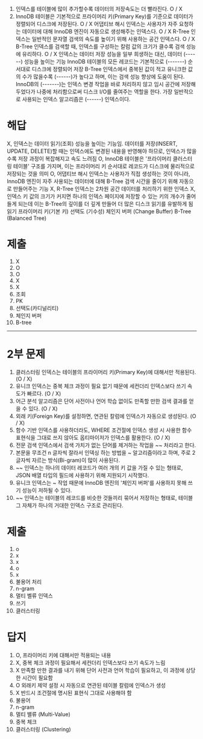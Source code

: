 1. 인덱스를 테이블에 많이 추가할수록 데이터의 저장속도는 더 빨라진다.
O / X
2. InnoDB 테이블은 기본적으로 프라이머리 키(Primary Key)를 기준으로 데이터가 정렬되어 디스크에 저장된다.
O / X
어댑티브 해시 인덱스는 사용자가 자주 요청하는 데이터에 대해 InnoDB 엔진이 자동으로 생성해주는 인덱스다.
O / X
R-Tree 인덱스는 일반적인 문자열 검색의 속도를 높이기 위해 사용하는 공간 인덱스다.
O / X
B-Tree 인덱스를 검색할 때, 인덱스를 구성하는 칼럼 값의 크기가 클수록 검색 성능에 유리하다.
O / X
인덱스는 데이터 저장 성능을 일부 희생하는 대신, 데이터 (------) 성능을 높이는 기능
InnoDB 테이블의 모든 레코드는 기본적으로 (-------) 순서대로 디스크에 정렬되어 저장
B-Tree 인덱스에서 중복된 값이 적고 유니크한 값의 수가 많을수록 (------)가 높다고 하며, 이는 검색 성능 향상에 도움이 된다.
InnoDB의 (-------)는 인덱스 변경 작업을 바로 처리하지 않고 임시 공간에 저장해두었다가 나중에 처리함으로써 디스크 I/O를 줄여주는 역할을 한다.
가장 일반적으로 사용되는 인덱스 알고리즘은 (------) 인덱스이다.



# 해답
X, 인덱스는 데이터 읽기(조회) 성능을 높이는 기능임. 데이터를 저장(INSERT, UPDATE, DELETE)할 때는 인덱스에도 변경된 내용을 반영해야 하므로, 인덱스가 많을수록 저장 과정이 복잡해지고 속도 느려짐
O, InnoDB 테이블은 '프라이머리 클러스터링 테이블' 구조를 가지며, 이는 프라이머리 키 순서대로 레코드가 디스크에 물리적으로 저장되는 것을 의미
O, 어댑티브 해시 인덱스는 사용자가 직접 생성하는 것이 아니라, InnoDB 엔진이 자주 사용되는 데이터에 대해 B-Tree 검색 시간을 줄이기 위해 자동으로 만들어주는 기능
X, R-Tree 인덱스는 2차원 공간 데이터를 처리하기 위한 인덱스
X, 인덱스 키 값의 크기가 커지면 하나의 인덱스 페이지에 저장할 수 있는 키의 개수가 줄어들게 되는데 이는 B-Tree의 깊이를 더 깊게 만들어 더 많은 디스크 읽기를 유발하게 됨
읽기
프라이머리 키(기본 키)
선택도 (기수성)
체인지 버퍼 (Change Buffer)
B-Tree (Balanced Tree)



# 제출
1. X
2. O
3. O
4. X
5. X
6. 조회
7. PK
8. 선택도(카디널리티)
9. 체인지 버퍼
10. B-tree

----

# 2부 문제 
1. 클러스터링 인덱스는 테이블의 프라이머리 키(Primary Key)에 대해서만 적용된다. (O / X)
2. 유니크 인덱스는 중복 체크 과정이 필요 없기 때문에 세컨더리 인덱스보다 쓰기 속도가 빠르다. (O / X)
3. 어근 분석 알고리즘은 단어 사전이나 언어 학습 없이도 만족할 만한 검색 결과를 얻을 수 있다. (O / X)
4. 외래 키(Foreign Key)를 설정하면, 연관된 칼럼에 인덱스가 자동으로 생성된다. (O / X)
5. 함수 기반 인덱스를 사용하더라도, WHERE 조건절에 인덱스 생성 시 사용한 함수 표현식을 그대로 쓰지 않아도 옵티마이저가 인덱스를 활용한다. (O / X)
6. 전문 검색 인덱스에서 검색 가치가 없는 단어를 제거하는 작업을 ~~ 처리라고 한다.
7. 본문을 무조건 n 글자씩 잘라서 인덱싱 하는 방법을 ~ 알고리즘이라고 하며, 주로 2글자씩 자르는 방식(Bi-gram)이 많이 사용된다.
8. ~~ 인덱스는 하나의 데이터 레코드가 여러 개의 키 값을 가질 수 있는 형태로, JSON 배열 타입의 필드에 사용하기 위해 지원되기 시작했다.
9. 유니크 인덱스는 ~ 작업 때문에 InnoDB 엔진의 '체인지 버퍼'를 사용하지 못해 쓰기 성능이 저하될 수 있다.
10. ~~ 인덱스는 테이블의 레코드를 비슷한 것들끼리 묶어서 저장하는 형태로, 테이블 그 자체가 하나의 거대한 인덱스 구조로 관리된다.

# 제출 
1. o
2. x
3. x
4. o
5. x
6. 불용어 처리
7. n-gram
8. 멀티 벨류 인덱스
9. 쓰기
10. 클러스터링


# 답지 
1. O,  프라이머리 키에 대해서만 적용되는 내용
2. X, 중복 체크 과정이 필요해서 세컨더리 인덱스보다 쓰기 속도가 느림
3. X 만족할 만한 결과를 내기 위해 단어 사전과 언어 학습이 필요하고, 이 과정에 상당한 시간이 필요함
4. O 외래키 제약 설정 시 자동으로 연관된 테이블 칼럼에 인덱스가 생성
5. X 반드시 조건절에 명시된 표현식 그대로 사용해야 함
6. 불용어
7. n-gram
8. 멀티 밸류 (Multi-Value)
9. 중복 체크
10. 클러스터링 (Clustering)